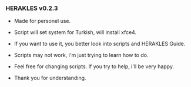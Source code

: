 ### HERAKLES v0.2.3

- Made for personel use.

- Script will set system for Turkish, will install xfce4.

- If you want to use it, you better look into scripts and HERAKLES Guide.

- Scripts may not work, i'm just trying to learn how to do.

- Feel free for changing scripts. If you try to help, i'll be very happy.

- Thank you for understanding.